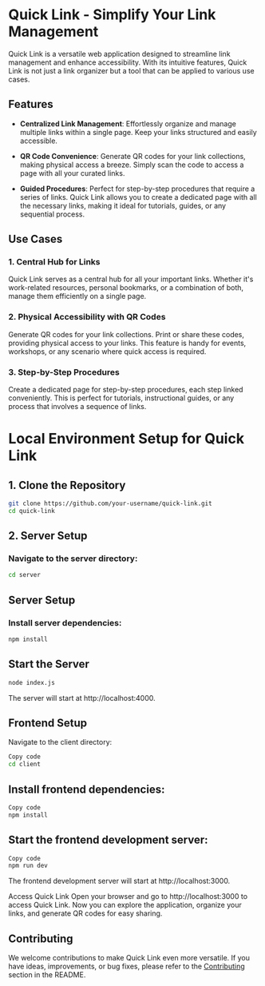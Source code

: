 # Quick Link - Simplify Your Link Management

Quick Link is a versatile web application designed to streamline link management and enhance accessibility. With its intuitive features, Quick Link is not just a link organizer but a tool that can be applied to various use cases.

## Features

- **Centralized Link Management**: Effortlessly organize and manage multiple links within a single page. Keep your links structured and easily accessible.

- **QR Code Convenience**: Generate QR codes for your link collections, making physical access a breeze. Simply scan the code to access a page with all your curated links.

- **Guided Procedures**: Perfect for step-by-step procedures that require a series of links. Quick Link allows you to create a dedicated page with all the necessary links, making it ideal for tutorials, guides, or any sequential process.

## Use Cases

### 1. Central Hub for Links

Quick Link serves as a central hub for all your important links. Whether it's work-related resources, personal bookmarks, or a combination of both, manage them efficiently on a single page.

### 2. Physical Accessibility with QR Codes

Generate QR codes for your link collections. Print or share these codes, providing physical access to your links. This feature is handy for events, workshops, or any scenario where quick access is required.

### 3. Step-by-Step Procedures

Create a dedicated page for step-by-step procedures, each step linked conveniently. This is perfect for tutorials, instructional guides, or any process that involves a sequence of links.

# Local Environment Setup for Quick Link

## 1. Clone the Repository

```bash
git clone https://github.com/your-username/quick-link.git
cd quick-link
```

## 2. Server Setup

### Navigate to the server directory:

```bash
cd server
```

## Server Setup

### Install server dependencies:

```bash
npm install
```

## Start the Server

```bash
node index.js
```
The server will start at http://localhost:4000.

## Frontend Setup
Navigate to the client directory:
```bash
Copy code
cd client
```
## Install frontend dependencies:
```bash
Copy code
npm install
```
## Start the frontend development server:
```bash
Copy code
npm run dev
```
The frontend development server will start at http://localhost:3000.

Access Quick Link
Open your browser and go to http://localhost:3000 to access Quick Link. Now you can explore the application, organize your links, and generate QR codes for easy sharing.
## Contributing

We welcome contributions to make Quick Link even more versatile. If you have ideas, improvements, or bug fixes, please refer to the [Contributing](#contributing) section in the README.
